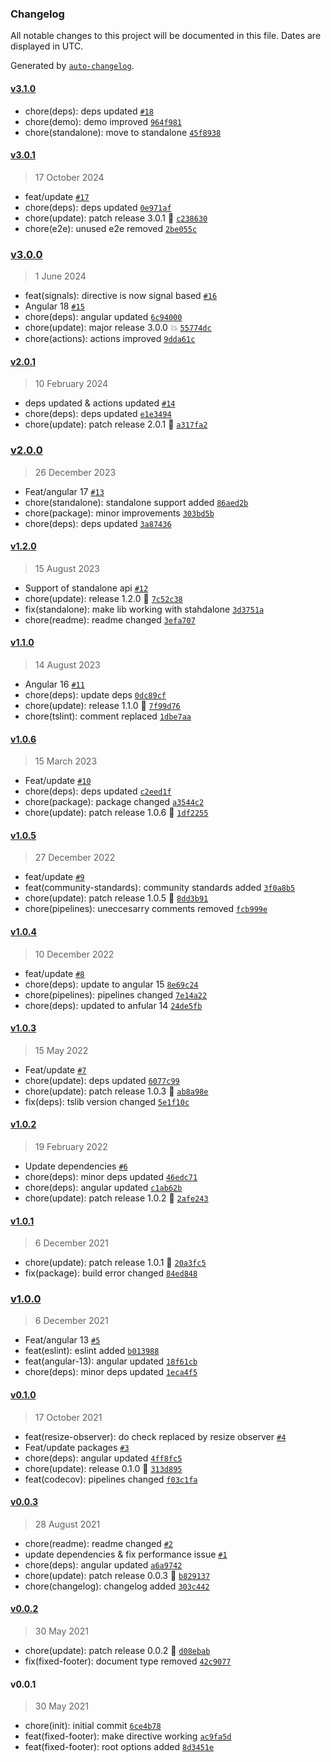 ### Changelog

All notable changes to this project will be documented in this file. Dates are displayed in UTC.

Generated by [`auto-changelog`](https://github.com/CookPete/auto-changelog).

#### [v3.1.0](https://github.com/Celtian/ngx-fixed-footer/compare/v3.0.1...v3.1.0)

- chore(deps): deps updated [`#18`](https://github.com/Celtian/ngx-fixed-footer/pull/18)
- chore(demo): demo improved [`964f981`](https://github.com/Celtian/ngx-fixed-footer/commit/964f9812c0d5008d1b3898f0a4bac59f9fd6233b)
- chore(standalone): move to standalone [`45f8938`](https://github.com/Celtian/ngx-fixed-footer/commit/45f893827edccbcf595d78f0cd2e96a69a63cc41)

#### [v3.0.1](https://github.com/Celtian/ngx-fixed-footer/compare/v3.0.0...v3.0.1)

> 17 October 2024

- feat/update [`#17`](https://github.com/Celtian/ngx-fixed-footer/pull/17)
- chore(deps): deps updated [`0e971af`](https://github.com/Celtian/ngx-fixed-footer/commit/0e971aff80e68d6fa7ec52dba841d04283839bd5)
- chore(update): patch release 3.0.1 🐛 [`c238630`](https://github.com/Celtian/ngx-fixed-footer/commit/c2386300d15cf5098cb436977f7c64c43c3cd97d)
- chore(e2e): unused e2e removed [`2be055c`](https://github.com/Celtian/ngx-fixed-footer/commit/2be055c9acd14ce079e7fa7d91924fcc248f3b9b)

### [v3.0.0](https://github.com/Celtian/ngx-fixed-footer/compare/v2.0.1...v3.0.0)

> 1 June 2024

- feat(signals): directive is now signal based [`#16`](https://github.com/Celtian/ngx-fixed-footer/pull/16)
- Angular 18 [`#15`](https://github.com/Celtian/ngx-fixed-footer/pull/15)
- chore(deps): angular updated [`6c94000`](https://github.com/Celtian/ngx-fixed-footer/commit/6c94000513140f428f4655d7d4ae575b170c87ac)
- chore(update): major release 3.0.0 💥 [`55774dc`](https://github.com/Celtian/ngx-fixed-footer/commit/55774dcb72980b1cc785cc775451d06e01d780e0)
- chore(actions): actions improved [`9dda61c`](https://github.com/Celtian/ngx-fixed-footer/commit/9dda61c61cbba7ef6080efd4ee06d00b81602877)

#### [v2.0.1](https://github.com/Celtian/ngx-fixed-footer/compare/v2.0.0...v2.0.1)

> 10 February 2024

- deps updated & actions updated [`#14`](https://github.com/Celtian/ngx-fixed-footer/pull/14)
- chore(deps): deps updated [`e1e3494`](https://github.com/Celtian/ngx-fixed-footer/commit/e1e34941995009ddbc39bcb62f1227a4ded475aa)
- chore(update): patch release 2.0.1 🐛 [`a317fa2`](https://github.com/Celtian/ngx-fixed-footer/commit/a317fa255e9d1dc4ef41d3868be89238029ccdae)

### [v2.0.0](https://github.com/Celtian/ngx-fixed-footer/compare/v1.2.0...v2.0.0)

> 26 December 2023

- Feat/angular 17 [`#13`](https://github.com/Celtian/ngx-fixed-footer/pull/13)
- chore(standalone): standalone support added [`86aed2b`](https://github.com/Celtian/ngx-fixed-footer/commit/86aed2b9f40984d259ba1b17b41cbac6e1383234)
- chore(package): minor improvements [`303bd5b`](https://github.com/Celtian/ngx-fixed-footer/commit/303bd5b44ff708915483f317d72eedb632603bd0)
- chore(deps): deps updated [`3a87436`](https://github.com/Celtian/ngx-fixed-footer/commit/3a87436d61e8aabfbb3da132749efce52682889b)

#### [v1.2.0](https://github.com/Celtian/ngx-fixed-footer/compare/v1.1.0...v1.2.0)

> 15 August 2023

- Support of standalone api [`#12`](https://github.com/Celtian/ngx-fixed-footer/pull/12)
- chore(update): release 1.2.0 🚀 [`7c52c38`](https://github.com/Celtian/ngx-fixed-footer/commit/7c52c3894a6760ac02193177eba760a0db12193d)
- fix(standalone): make lib working with stahdalone [`3d3751a`](https://github.com/Celtian/ngx-fixed-footer/commit/3d3751acc75ac5592ac19a1c3f6836b9f2624944)
- chore(readme): readme changed [`3efa707`](https://github.com/Celtian/ngx-fixed-footer/commit/3efa707801411deff1cee288108b3d9ba4639833)

#### [v1.1.0](https://github.com/Celtian/ngx-fixed-footer/compare/v1.0.6...v1.1.0)

> 14 August 2023

- Angular 16 [`#11`](https://github.com/Celtian/ngx-fixed-footer/pull/11)
- chore(deps): update deps [`0dc89cf`](https://github.com/Celtian/ngx-fixed-footer/commit/0dc89cfa0160b3e5e9e57d79b72d1303891e61c4)
- chore(update): release 1.1.0 🚀 [`7f99d76`](https://github.com/Celtian/ngx-fixed-footer/commit/7f99d762e3e9e19b6c0e77b954546e20dbfda2cf)
- chore(tslint): comment replaced [`1dbe7aa`](https://github.com/Celtian/ngx-fixed-footer/commit/1dbe7aa5937a50b518f4b23bcad26c4225a71e3d)

#### [v1.0.6](https://github.com/Celtian/ngx-fixed-footer/compare/v1.0.5...v1.0.6)

> 15 March 2023

- Feat/update [`#10`](https://github.com/Celtian/ngx-fixed-footer/pull/10)
- chore(deps): deps updated [`c2eed1f`](https://github.com/Celtian/ngx-fixed-footer/commit/c2eed1f42b373fb1461f19841e23875f566a1e46)
- chore(package): package changed [`a3544c2`](https://github.com/Celtian/ngx-fixed-footer/commit/a3544c2ffefbb58f814c40012561ef8f1917dd67)
- chore(update): patch release 1.0.6 🐛 [`1df2255`](https://github.com/Celtian/ngx-fixed-footer/commit/1df2255bdef8e6904510f5debaca18248d1ce3d7)

#### [v1.0.5](https://github.com/Celtian/ngx-fixed-footer/compare/v1.0.4...v1.0.5)

> 27 December 2022

- feat/update [`#9`](https://github.com/Celtian/ngx-fixed-footer/pull/9)
- feat(community-standards): community standards added [`3f0a8b5`](https://github.com/Celtian/ngx-fixed-footer/commit/3f0a8b5351a08948cdf07e8a66c6c8fe0db6046d)
- chore(update): patch release 1.0.5 🐛 [`8dd3b91`](https://github.com/Celtian/ngx-fixed-footer/commit/8dd3b91adc086a69d2def4b983c536337bbfd653)
- chore(pipelines): uneccesarry comments removed [`fcb999e`](https://github.com/Celtian/ngx-fixed-footer/commit/fcb999ea8aed8d82a219828b48d850daba039b2b)

#### [v1.0.4](https://github.com/Celtian/ngx-fixed-footer/compare/v1.0.3...v1.0.4)

> 10 December 2022

- feat/update [`#8`](https://github.com/Celtian/ngx-fixed-footer/pull/8)
- chore(deps): update to angular 15 [`8e69c24`](https://github.com/Celtian/ngx-fixed-footer/commit/8e69c244a6d64069e0303d6f4aa7238cc2993a6e)
- chore(pipelines): pipelines changed [`7e14a22`](https://github.com/Celtian/ngx-fixed-footer/commit/7e14a222a338ad99b0b68c6286ea5bfcd323199a)
- chore(deps): updated to anfular 14 [`24de5fb`](https://github.com/Celtian/ngx-fixed-footer/commit/24de5fb74299eeab8fbc5170f150da4d7e9d7ca6)

#### [v1.0.3](https://github.com/Celtian/ngx-fixed-footer/compare/v1.0.2...v1.0.3)

> 15 May 2022

- Feat/update [`#7`](https://github.com/Celtian/ngx-fixed-footer/pull/7)
- chore(update): deps updated [`6077c99`](https://github.com/Celtian/ngx-fixed-footer/commit/6077c99c91b20e78ab6f0249456d29962151a4cf)
- chore(update): patch release 1.0.3 🐛 [`ab8a98e`](https://github.com/Celtian/ngx-fixed-footer/commit/ab8a98e76a27b889406fa1d82f75c383ef5b3f57)
- fix(deps): tslib version changed [`5e1f10c`](https://github.com/Celtian/ngx-fixed-footer/commit/5e1f10c05dd3f16829fa757bf1b0e1a3594100b1)

#### [v1.0.2](https://github.com/Celtian/ngx-fixed-footer/compare/v1.0.1...v1.0.2)

> 19 February 2022

- Update dependencies [`#6`](https://github.com/Celtian/ngx-fixed-footer/pull/6)
- chore(deps): minor deps updated [`46edc71`](https://github.com/Celtian/ngx-fixed-footer/commit/46edc719a4c02c93087085b21a9e24d2f4c4bd74)
- chore(deps): angular updated [`c1ab62b`](https://github.com/Celtian/ngx-fixed-footer/commit/c1ab62bf6a4f924ac17cf671e7bd0d9d0d22e1e8)
- chore(update): patch release 1.0.2 🐛 [`2afe243`](https://github.com/Celtian/ngx-fixed-footer/commit/2afe243787bab7e9dd41f646ee3a5fce6eb47d60)

#### [v1.0.1](https://github.com/Celtian/ngx-fixed-footer/compare/v1.0.0...v1.0.1)

> 6 December 2021

- chore(update): patch release 1.0.1 🐛 [`20a3fc5`](https://github.com/Celtian/ngx-fixed-footer/commit/20a3fc541418e6563e912d866d55f69ef0869e48)
- fix(package): build error changed [`84ed848`](https://github.com/Celtian/ngx-fixed-footer/commit/84ed8481504b1641b3e678ea3079b75ca31c68bf)

### [v1.0.0](https://github.com/Celtian/ngx-fixed-footer/compare/v0.1.0...v1.0.0)

> 6 December 2021

- Feat/angular 13 [`#5`](https://github.com/Celtian/ngx-fixed-footer/pull/5)
- feat(eslint): eslint added [`b013988`](https://github.com/Celtian/ngx-fixed-footer/commit/b013988db9468e250b2a89b152a9ef76f90be126)
- feat(angular-13): angular updated [`18f61cb`](https://github.com/Celtian/ngx-fixed-footer/commit/18f61cb49d0543d3e365e1c86168383f786c5211)
- chore(deps): minor deps updated [`1eca4f5`](https://github.com/Celtian/ngx-fixed-footer/commit/1eca4f50c8dfaf33ccc35a7c24f62aa269698882)

#### [v0.1.0](https://github.com/Celtian/ngx-fixed-footer/compare/v0.0.3...v0.1.0)

> 17 October 2021

- feat(resize-observer): do check replaced by resize observer [`#4`](https://github.com/Celtian/ngx-fixed-footer/pull/4)
- Feat/update packages [`#3`](https://github.com/Celtian/ngx-fixed-footer/pull/3)
- chore(deps): angular updated [`4ff8fc5`](https://github.com/Celtian/ngx-fixed-footer/commit/4ff8fc52e9f9fb1550fe16e296be16160ebb36d9)
- chore(update): release 0.1.0 🚀 [`313d895`](https://github.com/Celtian/ngx-fixed-footer/commit/313d8957f0e47dbfeb8c0bdadea9a9f6d8601d96)
- feat(codecov): pipelines changed [`f03c1fa`](https://github.com/Celtian/ngx-fixed-footer/commit/f03c1fa364c9d7560a1b8a6583abb5e3fbe2b35f)

#### [v0.0.3](https://github.com/Celtian/ngx-fixed-footer/compare/v0.0.2...v0.0.3)

> 28 August 2021

- chore(readme): readme changed [`#2`](https://github.com/Celtian/ngx-fixed-footer/pull/2)
- update dependencies & fix performance issue [`#1`](https://github.com/Celtian/ngx-fixed-footer/pull/1)
- chore(deps): angular updated [`a6a9742`](https://github.com/Celtian/ngx-fixed-footer/commit/a6a9742dce7857cd0ad1647add1f96658bf25248)
- chore(update): patch release 0.0.3 🐛 [`b829137`](https://github.com/Celtian/ngx-fixed-footer/commit/b829137f72ef209ae5e35cd9f2d7585e83dae2ae)
- chore(changelog): changelog added [`303c442`](https://github.com/Celtian/ngx-fixed-footer/commit/303c4427264af85b8664a8499ce429db78c6e0ff)

#### [v0.0.2](https://github.com/Celtian/ngx-fixed-footer/compare/v0.0.1...v0.0.2)

> 30 May 2021

- chore(update): patch release 0.0.2 🐛 [`d08ebab`](https://github.com/Celtian/ngx-fixed-footer/commit/d08ebab10520342d776eca80e9a3fe74c82dd602)
- fix(fixed-footer): document type removed [`42c9077`](https://github.com/Celtian/ngx-fixed-footer/commit/42c90773d49525c17237e961eccf89d1a0f3ce43)

#### v0.0.1

> 30 May 2021

- chore(init): initial commit [`6ce4b78`](https://github.com/Celtian/ngx-fixed-footer/commit/6ce4b7848996de7d2be56a7dce16d4aeeda7a4cd)
- feat(fixed-footer): make directive working [`ac9fa5d`](https://github.com/Celtian/ngx-fixed-footer/commit/ac9fa5d8c57bb06430b1843583752969e2c241cd)
- feat(fixed-footer): root options added [`8d3451e`](https://github.com/Celtian/ngx-fixed-footer/commit/8d3451ec9a388f1791097b800e19fb53136ecbe2)
